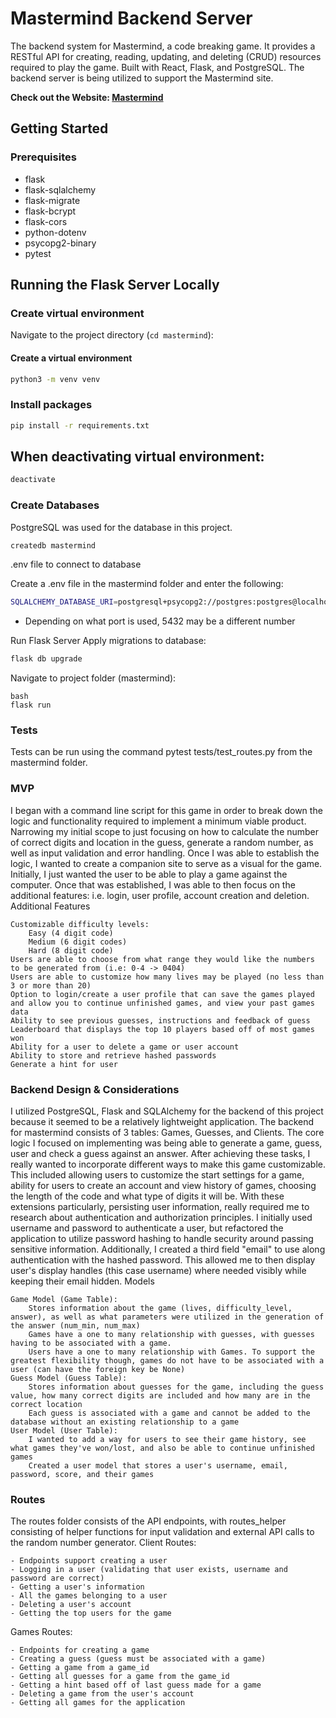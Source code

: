 # Mastermind Backend Server

The backend system for Mastermind, a code breaking game. It provides a RESTful API for creating, reading, updating, and deleting (CRUD) resources required to play the game. Built with React, Flask, and PostgreSQL. The backend server is being utilized to support the Mastermind site.

**Check out the Website: [Mastermind](https://valerie-valentine.github.io/mastermin-frontend)**

## Getting Started

### Prerequisites

- flask
- flask-sqlalchemy
- flask-migrate
- flask-bcrypt
- flask-cors
- python-dotenv
- psycopg2-binary
- pytest

## Running the Flask Server Locally

### Create virtual environment

Navigate to the project directory (`cd mastermind`):

#### Create a virtual environment

```bash
python3 -m venv venv
```

### Install packages

```bash
pip install -r requirements.txt
```

## When deactivating virtual environment:

```bash
deactivate
```

### Create Databases

PostgreSQL was used for the database in this project.

```bash
createdb mastermind
```

.env file to connect to database

Create a .env file in the mastermind folder and enter the following:

```bash
SQLALCHEMY_DATABASE_URI=postgresql+psycopg2://postgres:postgres@localhost:5432/mastermind
```
- Depending on what port is used, 5432 may be a different number

Run Flask Server
Apply migrations to database:

```bash
flask db upgrade
```

Navigate to project folder (mastermind):

```
bash
flask run
```

### Tests

Tests can be run using the command pytest tests/test_routes.py from the mastermind folder.

### MVP

I began with a command line script for this game in order to break down the logic and functionality required to implement a minimum viable product. Narrowing my initial scope to just focusing on how to calculate the number of correct digits and location in the guess, generate a random number, as well as input validation and error handling. Once I was able to establish the logic, I wanted to create a companion site to serve as a visual for the game. Initially, I just wanted the user to be able to play a game against the computer. Once that was established, I was able to then focus on the additional features: i.e. login, user profile, account creation and deletion.
Additional Features

    Customizable difficulty levels:
        Easy (4 digit code)
        Medium (6 digit codes)
        Hard (8 digit code)
    Users are able to choose from what range they would like the numbers to be generated from (i.e: 0-4 -> 0404)
    Users are able to customize how many lives may be played (no less than 3 or more than 20)
    Option to login/create a user profile that can save the games played and allow you to continue unfinished games, and view your past games data
    Ability to see previous guesses, instructions and feedback of guess
    Leaderboard that displays the top 10 players based off of most games won
    Ability for a user to delete a game or user account
    Ability to store and retrieve hashed passwords
    Generate a hint for user

### Backend Design & Considerations

I utilized PostgreSQL, Flask and SQLAlchemy for the backend of this project because it seemed to be a relatively lightweight application. The backend for mastermind consists of 3 tables: Games, Guesses, and Clients. The core logic I focused on implementing was being able to generate a game, guess, user and check a guess against an answer. After achieving these tasks, I really wanted to incorporate different ways to make this game customizable. This included allowing users to customize the start settings for a game, ability for users to create an account and view history of games, choosing the length of the code and what type of digits it will be. With these extensions particularly, persisting user information, really required me to research about authentication and authorization principles. I initially used username and password to authenticate a user, but refactored the application to utilize password hashing to handle security around passing sensitive information. Additionally, I created a third field "email" to use along authentication with the hashed password. This allowed me to then display user's display handles (this case username) where needed visibly while keeping their email hidden.
Models

    Game Model (Game Table):
        Stores information about the game (lives, difficulty_level, answer), as well as what parameters were utilized in the generation of the answer (num_min, num_max)
        Games have a one to many relationship with guesses, with guesses having to be associated with a game.
        Users have a one to many relationship with Games. To support the greatest flexibility though, games do not have to be associated with a user (can have the foreign key be None)
    Guess Model (Guess Table):
        Stores information about guesses for the game, including the guess value, how many correct digits are included and how many are in the correct location
        Each guess is associated with a game and cannot be added to the database without an existing relationship to a game
    User Model (User Table):
        I wanted to add a way for users to see their game history, see what games they've won/lost, and also be able to continue unfinished games
        Created a user model that stores a user's username, email, password, score, and their games

### Routes

The routes folder consists of the API endpoints, with routes_helper consisting of helper functions for input validation and external API calls to the random number generator.
Client Routes:

    - Endpoints support creating a user
    - Logging in a user (validating that user exists, username and password are correct)
    - Getting a user's information
    - All the games belonging to a user
    - Deleting a user's account
    - Getting the top users for the game

Games Routes:

    - Endpoints for creating a game
    - Creating a guess (guess must be associated with a game)
    - Getting a game from a game_id
    - Getting all guesses for a game from the game_id
    - Getting a hint based off of last guess made for a game
    - Deleting a game from the user's account
    - Getting all games for the application


